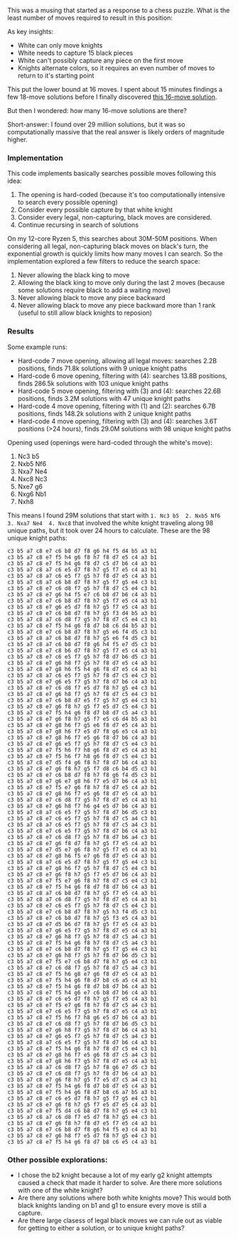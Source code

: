 This was a musing that started as a response to a chess puzzle. What is the least number of moves required to result in this position:


As key insights:
- White can only move knights
- White needs to capture 15 black pieces
- White can't possibly capture any piece on the first move
- Knights alternate colors, so it requires an even number of moves to return to it's starting point

This put the lower bound at 16 moves. I spent about 15 minutes findings a few 18-move solutions before I finally discovered [this 16-move solution](https://lichess.org/ZbXPcTjm).

But then I wondered: how many 16-move solutions are there?

Short-answer: I found over 29 million solutions, but it was so computationally massive that the real answer is likely orders of magnitude higher.


### Implementation

This code implements basically searches possible moves following this idea:
1. The opening is hard-coded (because it's too computationally intensive to search every possible opening)
2. Consider every possible capture by that white knight
3. Consider every legal, non-capturing, black moves are considered.
4. Continue recursing in search of solutions

On my 12-core Ryzen 5, this searches about 30M-50M positions. When considering all legal, non-capturing black moves on black's turn, the exponential growth is quickly limits how many moves I can search. So the implementation explored a few filters to reduce the search space:

1. Never allowing the black king to move
2. Allowing the black king to move only during the last 2 moves (because some solutions require black to add a waiting move)
3. Never allowing black to move any piece backward
4. Never allowing black to move any piece backward more than 1 rank (useful to still allow black knights to reposion)

### Results

Some example runs:

- Hard-code 7 move opening, allowing all legal moves: searches 2.2B positions, finds 71.8k solutions with 9 unique knight paths
- Hard-code 6 move opening, filtering with (4): searches 13.8B positions, finds 286.5k solutions with 103 unique knight paths
- Hard-code 5 move opening, filtering with (3) and (4): searches 22.6B positions, finds 3.2M solutions with 47 unique knight paths
- Hard-code 4 move opening, filtering with (1) and (2): searches 6.7B positions, finds 148.2k solutions with 2 unique knight paths
- Hard-code 4 move opening, filtering with (3) and (4): searches 3.6T positions (>24 hours), finds 29.0M solutions with 98 unique knight paths

Opening used (openings were hard-coded through the white's move):

1. Nc3 b5
2. Nxb5 Nf6
3. Nxa7 Ne4
4. Nxc8 Nc3
5. Nxe7 g6
6. Nxg6 Nb1
7. Nxh8

This means I found 29M solutions that start with `1. Nc3 b5  2. Nxb5 Nf6  3. Nxa7 Ne4  4. Nxc8` that involved the white knight traveling along 98 unique paths, but it took over 24 hours to calculate. These are the 98 unique knight paths:

```
c3 b5 a7 c8 e7 c6 b8 d7 f8 g6 h4 f5 d4 b5 a3 b1
c3 b5 a7 c8 e7 f5 h4 g6 f8 h7 f8 d7 e5 c4 a3 b1
c3 b5 a7 c8 e7 f5 h4 g6 f8 d7 c5 d7 b6 c4 a3 b1
c3 b5 a7 c8 a7 c6 e5 d7 f8 h7 g5 f7 e5 c4 a3 b1
c3 b5 a7 c8 a7 c6 e5 f7 g5 h7 f8 d7 e5 c4 a3 b1
c3 b5 a7 c8 a7 c6 b8 d7 f8 h7 g5 f7 g5 e4 c3 b1
c3 b5 a7 c8 e7 c6 d8 f7 g5 h7 f8 d7 c5 e4 c3 b1
c3 b5 a7 c8 e7 g6 h4 f5 e7 c6 b8 d7 b6 c4 a3 b1
c3 b5 a7 c8 e7 c6 b8 d7 f8 h7 g5 f7 e5 c4 a3 b1
c3 b5 a7 c8 e7 g6 e5 d7 f8 h7 g5 f7 e5 c4 a3 b1
c3 b5 a7 c8 e7 c6 b8 d7 f8 h7 g5 f3 d4 b5 a3 b1
c3 b5 a7 c8 a7 c6 d8 f7 g5 h7 f8 d7 c5 e4 c3 b1
c3 b5 a7 c8 e7 f5 h4 g6 f8 d7 b8 c6 d4 b5 a3 b1
c3 b5 a7 c8 e7 c6 b8 d7 f8 h7 g5 e6 f4 d5 c3 b1
c3 b5 a7 c8 a7 c6 b8 d7 f8 h7 g5 e6 f4 d5 c3 b1
c3 b5 a7 c8 a7 c6 b8 d7 f8 g6 h4 f5 e7 d5 c3 b1
c3 b5 a7 c8 e7 c8 b6 d7 f8 h7 g5 f7 e5 c4 a3 b1
c3 b5 a7 c8 e7 c6 e5 f7 g5 h7 f8 d7 b6 d5 c3 b1
c3 b5 a7 c8 e7 g6 h8 f7 g5 h7 f8 d7 e5 c4 a3 b1
c3 b5 a7 c8 e7 g8 h6 f5 h4 g6 f8 d7 e5 c4 a3 b1
c3 b5 a7 c8 a7 c6 e5 f7 g5 h7 f8 d7 c5 e4 c3 b1
c3 b5 a7 c8 e7 g6 e5 f7 g5 h7 f8 d7 b6 c4 a3 b1
c3 b5 a7 c8 e7 c6 d8 f7 e5 d7 f8 h7 g5 e4 c3 b1
c3 b5 a7 c8 e7 g6 h8 f7 g5 h7 f8 d7 c5 e4 c3 b1
c3 b5 a7 c8 e7 c6 b8 d7 e5 f7 g5 h7 g5 e4 c3 b1
c3 b5 a7 c8 e7 g6 f8 h7 g5 f7 e5 d7 c5 e4 c3 b1
c3 b5 a7 c8 e7 f5 h4 g6 f8 d7 b8 d7 c5 a4 c3 b1
c3 b5 a7 c8 e7 g6 f8 h7 g5 f7 e5 c6 d4 b5 a3 b1
c3 b5 a7 c8 e7 g8 h6 f7 g5 e6 f8 d7 e5 c4 a3 b1
c3 b5 a7 c8 e7 g8 h6 f7 e5 d7 f8 g6 e5 c4 a3 b1
c3 b5 a7 c8 e7 g8 h6 f7 e5 g6 f8 d7 b6 c4 a3 b1
c3 b5 a7 c8 e7 g6 e5 f7 g5 h7 f8 d7 c5 e4 c3 b1
c3 b5 a7 c8 e7 f5 h6 f7 h8 g6 f8 d7 e5 c4 a3 b1
c3 b5 a7 c8 e7 f5 h6 f7 h8 g6 f8 d7 c5 e4 c3 b1
c3 b5 a7 c8 e7 d5 f4 g6 f8 h7 f8 d7 b6 c4 a3 b1
c3 b5 a7 c8 e7 g6 f8 h7 g5 f7 d8 c6 b4 d5 c3 b1
c3 b5 a7 c8 e7 c6 b8 d7 f8 h7 f8 g6 f4 d5 c3 b1
c3 b5 a7 c8 e7 g6 e7 g8 h6 f7 e5 d7 b6 c4 a3 b1
c3 b5 a7 c8 e7 f5 e7 g6 f8 h7 f8 d7 e5 c4 a3 b1
c3 b5 a7 c8 e7 g8 h6 f7 e5 g6 f8 d7 e5 c4 a3 b1
c3 b5 a7 c8 e7 c6 d8 f7 g5 h7 f8 d7 e5 c4 a3 b1
c3 b5 a7 c8 e7 g6 h8 f7 h6 g4 e5 d7 b6 c4 a3 b1
c3 b5 a7 c8 a7 c6 e5 f7 g5 h7 f8 d7 b6 d5 c3 b1
c3 b5 a7 c8 e7 c6 e5 f7 g5 h7 f8 d7 c5 a4 c3 b1
c3 b5 a7 c8 a7 c6 e5 f7 g5 h7 f8 d7 c5 a4 c3 b1
c3 b5 a7 c8 e7 c6 e5 f7 g5 h7 f8 d7 b6 c4 a3 b1
c3 b5 a7 c8 e7 c6 d8 f7 g5 h7 f8 d7 b6 a4 c3 b1
c3 b5 a7 c8 e7 g6 f8 d7 f8 h7 g5 f7 e5 c4 a3 b1
c3 b5 a7 c8 e7 d5 e7 g6 f8 h7 g5 f7 e5 c4 a3 b1
c3 b5 a7 c8 e7 g8 h6 f5 e7 g6 f8 d7 e5 c4 a3 b1
c3 b5 a7 c8 a7 c6 e5 d7 f8 h7 g5 f7 g5 e4 c3 b1
c3 b5 a7 c8 e7 g8 h6 f7 g5 h7 f8 d7 c5 e4 c3 b1
c3 b5 a7 c8 e7 g6 f8 h7 g5 f7 e5 d7 b6 c4 a3 b1
c3 b5 a7 c8 e7 f5 e7 g6 f8 h7 f8 d7 c5 e4 c3 b1
c3 b5 a7 c8 e7 f5 h4 g6 f8 d7 f8 d7 b6 c4 a3 b1
c3 b5 a7 c8 a7 c6 b8 d7 f8 h7 g5 f7 e5 c4 a3 b1
c3 b5 a7 c8 a7 c6 d8 f7 g5 h7 f8 d7 e5 c4 a3 b1
c3 b5 a7 c8 e7 c6 e5 f7 g5 h7 f8 d7 c5 e4 c3 b1
c3 b5 a7 c8 e7 c6 b8 d7 f8 h7 g5 h3 f4 d5 c3 b1
c3 b5 a7 c8 e7 c6 b8 d7 f8 h7 g5 f3 e5 c4 a3 b1
c3 b5 a7 c8 e7 d5 b6 d7 f8 h7 g5 f7 e5 c4 a3 b1
c3 b5 a7 c8 e7 g6 e5 f7 g5 h7 f8 d7 e5 c4 a3 b1
c3 b5 a7 c8 e7 g6 h8 f7 g5 h7 f8 d7 c5 a4 c3 b1
c3 b5 a7 c8 e7 f5 h4 g6 f8 h7 f8 d7 c5 a4 c3 b1
c3 b5 a7 c8 e7 c6 b8 d7 f8 h7 g5 f7 g5 e4 c3 b1
c3 b5 a7 c8 e7 g6 h8 f7 g5 h7 f8 d7 b6 d5 c3 b1
c3 b5 a7 c8 e7 f5 e7 c6 b8 d7 f8 h7 g5 e4 c3 b1
c3 b5 a7 c8 e7 c6 d8 f7 g5 h7 f8 d7 c5 a4 c3 b1
c3 b5 a7 c8 e7 f5 h6 g8 e7 g6 f8 d7 e5 c4 a3 b1
c3 b5 a7 c8 e7 f5 h4 g6 f8 d7 b8 c6 a5 c4 a3 b1
c3 b5 a7 c8 e7 f5 h4 g6 f8 d7 b8 d7 b6 c4 a3 b1
c3 b5 a7 c8 e7 f5 h4 g6 e7 c6 b8 d7 b6 c4 a3 b1
c3 b5 a7 c8 e7 c6 e5 d7 f8 h7 g5 f7 e5 c4 a3 b1
c3 b5 a7 c8 e7 f5 e7 g6 f8 h7 f8 d7 c5 a4 c3 b1
c3 b5 a7 c8 e7 c6 e5 f7 g5 h7 f8 d7 e5 c4 a3 b1
c3 b5 a7 c8 e7 f5 h6 f7 h8 g6 e5 d7 b6 c4 a3 b1
c3 b5 a7 c8 e7 c6 d8 f7 g5 h7 f8 d7 b6 d5 c3 b1
c3 b5 a7 c8 e7 g6 h8 f7 g5 h7 f8 d7 b6 c4 a3 b1
c3 b5 a7 c8 e7 g6 e5 f7 g5 h7 f8 d7 c5 a4 c3 b1
c3 b5 a7 c8 a7 c6 e5 f7 g5 h7 f8 d7 b6 c4 a3 b1
c3 b5 a7 c8 e7 f5 h4 g6 f8 h7 f8 d7 c5 e4 c3 b1
c3 b5 a7 c8 e7 g8 h6 f7 e5 g6 f8 d7 c5 a4 c3 b1
c3 b5 a7 c8 e7 g8 h6 f7 g5 h7 f8 d7 e5 c4 a3 b1
c3 b5 a7 c8 a7 c6 d8 f7 g5 h7 f8 g6 e7 d5 c3 b1
c3 b5 a7 c8 e7 c6 d8 f7 g5 h7 f8 d7 b6 c4 a3 b1
c3 b5 a7 c8 e7 g6 f8 h7 g5 f7 e5 d7 c5 a4 c3 b1
c3 b5 a7 c8 e7 f5 h4 g6 f8 d7 b8 d7 e5 c4 a3 b1
c3 b5 a7 c8 e7 f5 h4 g6 f8 d7 b8 c6 a7 b5 a3 b1
c3 b5 a7 c8 e7 c6 e5 d7 f8 h7 g5 f7 g5 e4 c3 b1
c3 b5 a7 c8 e7 g6 f8 h7 g5 f7 e5 d7 e5 c4 a3 b1
c3 b5 a7 c8 e7 f5 d4 c6 b8 d7 f8 h7 g5 e4 c3 b1
c3 b5 a7 c8 a7 c6 d8 f7 e5 d7 f8 h7 g5 e4 c3 b1
c3 b5 a7 c8 e7 g6 f8 h7 f8 d7 e5 f7 e5 c4 a3 b1
c3 b5 a7 c8 e7 c6 b8 d7 f8 g6 h4 f5 e3 c4 a3 b1
c3 b5 a7 c8 e7 g6 h8 f7 e5 d7 f8 h7 g5 e4 c3 b1
c3 b5 a7 c8 e7 f5 h4 g6 f8 d7 b8 c6 e5 c4 a3 b1
```

### Other possible explorations:

- I chose the b2 knight because a lot of my early g2 knight attempts caused a check that made it harder to solve. Are there more solutions with one of the white knight?
- Are there any solutions where both white knights move? This would both black knights landing on b1 and g1 to ensure every move is still a capture.
- Are there large clasess of legal black moves we can rule out as viable for getting to either a solution, or to unique knight paths?
